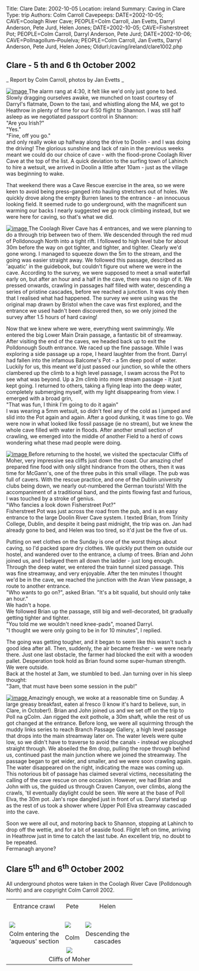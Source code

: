 Title: Clare 
Date: 2002-10-05
Location: ireland
Summary: Caving in Clare
Type: trip
Authors: Colm Carroll
Cavepeeps: DATE=2002-10-05; CAVE=Coolagh River Cave; PEOPLE=Colm Carroll, Jan Evetts, Darryl Anderson, Pete Jurd, Helen Jones;
      DATE=2002-10-05; CAVE=Fisherstreet Pot; PEOPLE=Colm Carroll, Darryl Anderson, Pete Jurd;
      DATE=2002-10-06; CAVE=Pollnagollum–Poulelva; PEOPLE=Colm Carroll, Jan Evetts, Darryl Anderson, Pete Jurd, Helen Jones;
Oldurl:/caving/ireland/clare1002.php

##  Clare - 5  th  and 6  th  October 2002 

_ Report by Colm Carroll, photos by Jan Evetts _

[ ![image](/rcc/caving/old/ireland/clare1002/pavement_lr.jpg) ](/rcc/caving/old/ireland/clare1002/pavement.jpg) The alarm rang at 4:30, it felt like we'd only just gone to bed. Slowly dragging ourselves awake, we munched on toast courtesy of Darryl's flatmate, Down to the taxi, and whistling along the M4, we got to Heathrow in plenty of time for our 6:50 flight to Shannon. I was still half asleep as we negotiated passport control in Shannon:   
"Are you Irish?"   
"Yes."   
"Fine, off you go."   
and only really woke up halfway along the drive to Doolin - and I was doing the driving! The glorious sunshine and lack of rain in the previous weeks meant we could do our choice of cave - with the flood-prone Coolagh River Cave at the top of the list. A quick deviation to the surfing town of Lahinch to hire a wetsuit, we arrived in Doolin a little after 10am - just as the village was beginning to wake. 

That weekend there was a Cave Rescue exercise in the area, so we were keen to avoid being press-ganged into hauling stretchers out of holes. We quickly drove along the empty Burren lanes to the entrance - an innocuous looking field. It seemed rude to go underground, with the magnificent sun warming our backs I nearly suggested we go rock climbing instead, but we were here for caving, so that's what we did. 

[ ![image](/rcc/caving/old/ireland/clare1002/coolagh_lr.jpg) ](/rcc/caving/old/ireland/clare1002/coolagh.jpg) The Coolagh River Cave has 4 entrances, and we were planning to do a through trip between two of them. We descended through the red mud of Polldonough North into a tight rift. I followed to high level tube for about 30m before the way on got tighter, and tighter, and tighter. Clearly we'd gone wrong. I managed to squeeze down the 5m to the stream, and the going was easier straight away. We followed this passage, described as 'aquatic' in the guidebook, but couldn't figure out where we were in the cave. According to the survey, we were supposed to meet a small waterfall early on, but after an hour and a half in the cave, there was no sign of it. We pressed onwards, crawling in passages half filled with water, descending a series of pristine cascades, before we reached a junction. It was only then that I realised what had happened. The survey we were using was the original map drawn by Bristol when the cave was first explored, and the entrance we used hadn't been discovered then, so we only joined the survey after 1.5 hours of hard caving! 

Now that we knew where we were, everything went swimmingly. We entered the big Lower Main Drain passage, a fantastic bit of streamway. After visiting the end of the caves, we headed back up to exit the Polldonough South entrance. We raced up the fine passage. While I was exploring a side passage up a rope, I heard laughter from the front. Darryl had fallen into the infamous Balcome's Pot - a 5m deep pool of water. Luckily for us, this meant we'd just passed our junction, so while the others clambered up the climb to a high level passage, I swam across the Pot to see what was beyond. Up a 2m climb into more stream passage - it just kept going. I returned to others, taking a flying leap into the deep water, completely submerging myself, with my light disappearing from view. I emerged with a broad grin,   
"That was fun, I think I'm going to do it again"   
I was wearing a 5mm wetsuit, so didn't feel any of the cold as I jumped and slid into the Pot again and again. After a good dunking, it was time to go. We were now in what looked like fossil passage (ie no stream), but we knew the whole cave filled with water in floods. After another small section of crawling, we emerged into the middle of another Field to a herd of cows wondering what these mad people were doing. 

[ ![image](/rcc/caving/old/ireland/clare1002/moher_lr.jpg) ](/rcc/caving/old/ireland/clare1002/moher.jpg) Before returning to the hostel, we visited the spectacular Cliffs of Moher, very impressive sea cliffs just down the coast. Our amazing chef prepared fine food with only slight hindrance from the others, then it was time for McGann's, one of the three pubs in this small village. The pub was full of cavers. With the rescue practice, and one of the Dublin university clubs being down, we nearly out-numbered the German tourists! With the accompaniment of a traditional band, and the pints flowing fast and furious, I was touched by a stroke of genius.   
"Who fancies a look down Fisherstreet Pot?"   
Fisherstreet Pot was just across the road from the pub, and is an easy entrance to the large Doolin River Cave system. I texted Brian, from Trinity College, Dublin, and despite it being past midnight, the trip was on. Jan had already gone to bed, and Helen was too tired, so it'd just be the five of us. 

Putting on wet clothes on the Sunday is one of the worst things about caving, so I'd packed spare dry clothes. We quickly put them on outside our hostel, and wandered over to the entrance, a clump of trees. Brian and John joined us, and I belayed them all down the ladder - just long enough. Through the deep water, we entered the train tunnel sized passage. This was fine streamway, and very enjoyable. After the ten minutes I thought we'd be in the cave, we reached the junction with the Aran View passage, a route to another entrance.   
"Who wants to go on?", asked Brian. "It's a bit squalid, but should only take an hour."   
We hadn't a hope.   
We followed Brian up the passage, still big and well-decorated, bit gradually getting tighter and tighter.   
"You told me we wouldn't need knee-pads", moaned Darryl.   
"I thought we were only going to be in for 10 minutes", I replied.   


The going was getting tougher, and it began to seem like this wasn't such a good idea after all. Then, suddenly, the air became fresher - we were nearly there. Just one last obstacle, the farmer had blocked the exit with a wooden pallet. Desperation took hold as Brian found some super-human strength. We were outside.   
Back at the hostel at 3am, we stumbled to bed. Jan turning over in his sleep thought:   
"3am, that must have been some session in the pub!" 

[ ![image](/rcc/caving/old/ireland/clare1002/hostel_lr.jpg) ](/rcc/caving/old/ireland/clare1002/hostel.jpg) Amazingly enough, we woke at a reasonable time on Sunday. A large greasy breakfast, eaten al fresco (I know it's hard to believe, sun, in Clare, in October!). Brian and John joined us and we set off on the trip to Poll na gColm. Jan rigged the exit pothole, a 30m shaft, while the rest of us got changed at the entrance. Before long, we were all squirming through the muddy links series to reach Branch Passage Gallery, a high level passage that drops into the main streamway later on. The water levels were quite low, so we didn't have to traverse to avoid the canals - instead we ploughed straight through. We abseiled the 8m drop, pulling the rope through behind us, continued past the main junction where we joined the streamway. The passage began to get wider, and smaller, and we were soon crawling again. The water disappeared on the right, indicating the maze was coming up. This notorious bit of passage has claimed several victims, necessitating the calling of the cave rescue on one occasion. However, we had Brian and John with us, the guided us through Craven Canyon, over climbs, along the crawls, 'til eventually daylight could be seen. We were at the base of Poll Elva, the 30m pot. Jan's rope dangled just in front of us. Darryl started up as the rest of us took a shower where Upper Poll Elva streamway cascaded into the cave. 

Soon we were all out, and motoring back to Shannon, stopping at Lahinch to drop off the wettie, and for a bit of seaside food. Flight left on time, arriving in Heathrow just in time to catch the last tube. An excellent trip, no doubt to be repeated.   
Fermanagh anyone?


<h2>Clare 5<sup>th</sup> and 6<sup>th</sup> October 2002</h2>

<p>
  All underground photos were taken in the Coolagh River Cave (Polldonough North) and are copyright 
  Colm Carroll 2002.
</p>

<table>
  <tbody><tr>
    <td><a href="/rcc/caving/old/ireland/clare1002/darrylcoolagh2.jpg"><img src="/rcc/caving/old/ireland/clare1002/darrylcoolagh2_lr.jpg" title=""></a>
    </td><td><a href="/rcc/caving/old/ireland/clare1002/petecoolagh.jpg"><img src="/rcc/caving/old/ireland/clare1002/petecoolagh_lr.jpg" title=""></a>
    </td><td><a href="/rcc/caving/old/ireland/clare1002/helencoolagh.jpg"><img src="/rcc/caving/old/ireland/clare1002/helencoolagh_lr.jpg" title=""></a>

  </td></tr>
  <tr>
    <td><center>Entrance crawl</center>
    </td><td><center>Pete</center>
    </td><td><center>Helen</center>
  </td></tr>

  <tr><td><br></td></tr>

  <tr>
    <td><a href="/rcc/caving/old/ireland/clare1002/colmcoolagh1.jpg"><img src="/rcc/caving/old/ireland/clare1002/colmcoolagh1_lr.jpg"></a>
    </td><td><a href="/rcc/caving/old/ireland/clare1002/colmcoolagh2.jpg"><img src="/rcc/caving/old/ireland/clare1002/colmcoolagh2_lr.jpg"></a>
    </td><td><a href="/rcc/caving/old/ireland/clare1002/darrylcoolagh1.jpg"><img src="/rcc/caving/old/ireland/clare1002/darrylcoolagh1_lr.jpg"></a>
  </td></tr>
  <tr>
    <td><center>Colm entering the<br>'aqueous' section</center>
    </td><td><center>Colm</center>
    </td><td><center>Descending the <br>cascades</center>
  </td></tr>  
  <tr>
    <td colspan="3"><center><a href="/rcc/caving/old/ireland/clare1002/mohercolm.jpg"><img src="/rcc/caving/old/ireland/clare1002/mohercolmlr.jpg">
  </a></center></td></tr>
  <tr>
    <td colspan="3"><center>Cliffs of Moher</center></td>
  </tr>
</tbody></table>  
